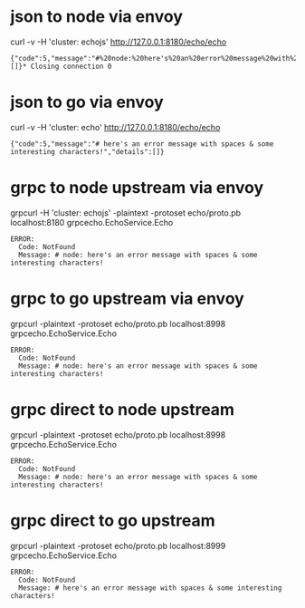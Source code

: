 

# json to node via envoy

curl -v  -H 'cluster: echojs' http://127.0.0.1:8180/echo/echo

	{"code":5,"message":"#%20node:%20here's%20an%20error%20message%20with%20spaces%20&%20some%20interesting%20characters!","details":[]}* Closing connection 0


# json to go via envoy

curl -v  -H 'cluster: echo' http://127.0.0.1:8180/echo/echo

	{"code":5,"message":"# here's an error message with spaces & some interesting characters!","details":[]}


# grpc to node upstream via envoy

grpcurl -H 'cluster: echojs' -plaintext -protoset echo/proto.pb localhost:8180 grpcecho.EchoService.Echo

	ERROR:
	  Code: NotFound
	  Message: # node: here's an error message with spaces & some interesting characters!

# grpc to go upstream via envoy

grpcurl -plaintext -protoset echo/proto.pb localhost:8998 grpcecho.EchoService.Echo

	ERROR:
	  Code: NotFound
	  Message: # node: here's an error message with spaces & some interesting characters!


# grpc direct to node upstream

grpcurl -plaintext -protoset echo/proto.pb localhost:8998 grpcecho.EchoService.Echo

	ERROR:
	  Code: NotFound
	  Message: # node: here's an error message with spaces & some interesting characters!



# grpc direct to go upstream

grpcurl -plaintext -protoset echo/proto.pb localhost:8999 grpcecho.EchoService.Echo

	ERROR:
	  Code: NotFound
	  Message: # here's an error message with spaces & some interesting characters!





